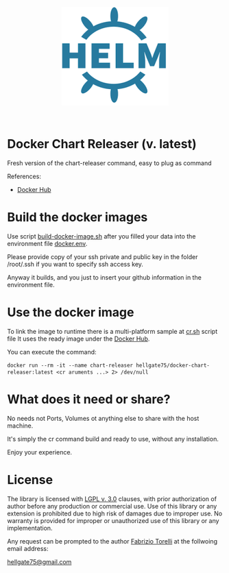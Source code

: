 <p align="center">
<img width="250" height="230" src="https://github.com/hellgate75/docker-chart-releaser/raw/master/images/helm-logo.png"></img>
</p><br/>

# Docker Chart Releaser (v. latest)

Fresh version of the chart-releaser command, easy to plug as command


References:

* [Docker Hub](https://hub.docker.com/repository/docker/hellgate75/docker-chart-releaser)


# Build the docker images

Use script [build-docker-image.sh](/build-docker-image.sh) after you filled your data
into the environment file [docker.env](/docker.env).

Please provide copy of your ssh private and public key in the folder /root/.ssh
if you want to specify ssh access key. 

Anyway it builds, and you just to insert your github information in the environment file.


# Use the docker image

To link the image to runtime there is a multi-platform sample at
[cr.sh](/cr.sh) script file It uses the ready image under the 
[Docker Hub](https://hub.docker.com/repository/docker/hellgate75/docker-chart-releaser).

You can execute the command:

```
docker run --rm -it --name chart-releaser hellgate75/docker-chart-releaser:latest <cr aruments ...> 2> /dev/null
```


# What does it need or share?

No needs not Ports, Volumes ot anything else to share with the host machine.

It's simply the cr command build and ready to use, without any installation.

Enjoy your experience.

# License

The library is licensed with [LGPL v. 3.0](/LICENSE) clauses, with prior authorization of author before any production or commercial use. Use of this library or any extension is prohibited due to high risk of damages due to improper use. No warranty is provided for improper or unauthorized use of this library or any implementation.

Any request can be prompted to the author [Fabrizio Torelli](https://www.linkedin.com/in/fabriziotorelli) at the follwoing email address:

[hellgate75@gmail.com](mailto:hellgate75@gmail.com)




